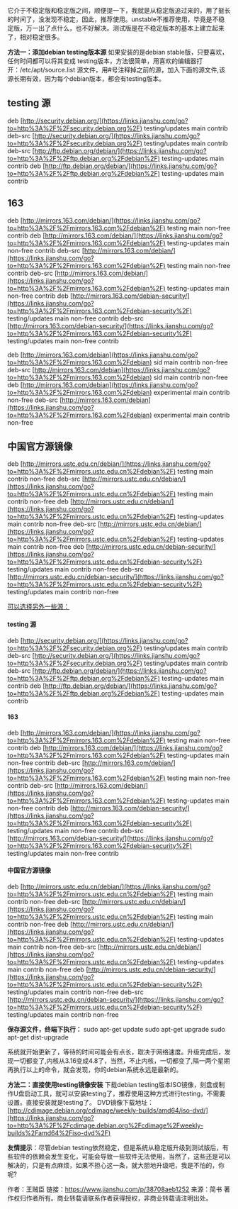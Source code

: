 它介于不稳定版和稳定版之间，顺便提一下，我就是从稳定版追过来的，用了挺长的时间了，没发现不稳定，因此，推荐使用。unstable不推荐使用，毕竟是不稳定版，万一出了点什么，也不好解决。测试版是在不稳定版本的基本上建立起来了，相对稳定很多。

**方法一：添加debian testing版本源**  如果安装的是debian stable版，只要喜欢，任何时间都可以将其变成 testing版本，方法很简单，用喜欢的编辑器打开：/etc/apt/source.list 源文件，用#号注释掉之前的源，加入下面的源文件,该源长期有效，因为每个debian版本，都会有testing版本。

## testing 源

deb [http://security.debian.org/](https://links.jianshu.com/go?to=http%3A%2F%2Fsecurity.debian.org%2F) testing/updates main contrib  deb-src [http://security.debian.org/](https://links.jianshu.com/go?to=http%3A%2F%2Fsecurity.debian.org%2F) testing/updates main contrib  deb-src [http://ftp.debian.org/debian/](https://links.jianshu.com/go?to=http%3A%2F%2Fftp.debian.org%2Fdebian%2F) testing-updates main contrib  deb [http://ftp.debian.org/debian/](https://links.jianshu.com/go?to=http%3A%2F%2Fftp.debian.org%2Fdebian%2F) testing-updates main contrib

## 163

deb [http://mirrors.163.com/debian/](https://links.jianshu.com/go?to=http%3A%2F%2Fmirrors.163.com%2Fdebian%2F) testing main non-free contrib  deb [http://mirrors.163.com/debian/](https://links.jianshu.com/go?to=http%3A%2F%2Fmirrors.163.com%2Fdebian%2F) testing-updates main non-free contrib  deb-src [http://mirrors.163.com/debian/](https://links.jianshu.com/go?to=http%3A%2F%2Fmirrors.163.com%2Fdebian%2F) testing main non-free contrib  deb-src [http://mirrors.163.com/debian/](https://links.jianshu.com/go?to=http%3A%2F%2Fmirrors.163.com%2Fdebian%2F) testing-updates main non-free contrib  deb [http://mirrors.163.com/debian-security/](https://links.jianshu.com/go?to=http%3A%2F%2Fmirrors.163.com%2Fdebian-security%2F) testing/updates main non-free contrib  deb-src [http://mirrors.163.com/debian-security/](https://links.jianshu.com/go?to=http%3A%2F%2Fmirrors.163.com%2Fdebian-security%2F) testing/updates main non-free contrib

deb [http://mirrors.163.com/debian](https://links.jianshu.com/go?to=http%3A%2F%2Fmirrors.163.com%2Fdebian) sid main contrib non-free  deb-src [http://mirrors.163.com/debian](https://links.jianshu.com/go?to=http%3A%2F%2Fmirrors.163.com%2Fdebian) sid main contrib non-free  deb [http://mirrors.163.com/debian](https://links.jianshu.com/go?to=http%3A%2F%2Fmirrors.163.com%2Fdebian) experimental main contrib non-free deb-src [http://mirrors.163.com/debian](https://links.jianshu.com/go?to=http%3A%2F%2Fmirrors.163.com%2Fdebian) experimental main contrib non-free

## 中国官方源镜像

deb [http://mirrors.ustc.edu.cn/debian/](https://links.jianshu.com/go?to=http%3A%2F%2Fmirrors.ustc.edu.cn%2Fdebian%2F) testing main contrib non-free  deb-src [http://mirrors.ustc.edu.cn/debian/](https://links.jianshu.com/go?to=http%3A%2F%2Fmirrors.ustc.edu.cn%2Fdebian%2F) testing main contrib non-free  deb [http://mirrors.ustc.edu.cn/debian/](https://links.jianshu.com/go?to=http%3A%2F%2Fmirrors.ustc.edu.cn%2Fdebian%2F) testing-updates main contrib non-free  deb-src [http://mirrors.ustc.edu.cn/debian/](https://links.jianshu.com/go?to=http%3A%2F%2Fmirrors.ustc.edu.cn%2Fdebian%2F) testing-updates main contrib non-free  deb [http://mirrors.ustc.edu.cn/debian-security/](https://links.jianshu.com/go?to=http%3A%2F%2Fmirrors.ustc.edu.cn%2Fdebian-security%2F) testing/updates main contrib non-free  deb-src [http://mirrors.ustc.edu.cn/debian-security/](https://links.jianshu.com/go?to=http%3A%2F%2Fmirrors.ustc.edu.cn%2Fdebian-security%2F) testing/updates main contrib non-free

[可以选择另外一些源：](https://links.jianshu.com/go?to=https%3A%2F%2Fwww.yangshengliang.com%2Fkaiyuan-shijie%2Flinux-shijie%2F562.html)

#### testing 源

deb [http://security.debian.org/](https://links.jianshu.com/go?to=http%3A%2F%2Fsecurity.debian.org%2F) testing/updates main contrib  deb-src [http://security.debian.org/](https://links.jianshu.com/go?to=http%3A%2F%2Fsecurity.debian.org%2F) testing/updates main contrib  deb-src [http://ftp.debian.org/debian/](https://links.jianshu.com/go?to=http%3A%2F%2Fftp.debian.org%2Fdebian%2F) testing-updates main contrib  deb [http://ftp.debian.org/debian/](https://links.jianshu.com/go?to=http%3A%2F%2Fftp.debian.org%2Fdebian%2F) testing-updates main contrib

#### 163

deb [http://mirrors.163.com/debian/](https://links.jianshu.com/go?to=http%3A%2F%2Fmirrors.163.com%2Fdebian%2F) testing main non-free contrib  deb [http://mirrors.163.com/debian/](https://links.jianshu.com/go?to=http%3A%2F%2Fmirrors.163.com%2Fdebian%2F) testing-updates main non-free contrib  deb-src [http://mirrors.163.com/debian/](https://links.jianshu.com/go?to=http%3A%2F%2Fmirrors.163.com%2Fdebian%2F) testing main non-free contrib  deb-src [http://mirrors.163.com/debian/](https://links.jianshu.com/go?to=http%3A%2F%2Fmirrors.163.com%2Fdebian%2F) testing-updates main non-free contrib  deb [http://mirrors.163.com/debian-security/](https://links.jianshu.com/go?to=http%3A%2F%2Fmirrors.163.com%2Fdebian-security%2F) testing/updates main non-free contrib  deb-src [http://mirrors.163.com/debian-security/](https://links.jianshu.com/go?to=http%3A%2F%2Fmirrors.163.com%2Fdebian-security%2F) testing/updates main non-free contrib

#### 中国官方源镜像

deb [http://mirrors.ustc.edu.cn/debian/](https://links.jianshu.com/go?to=http%3A%2F%2Fmirrors.ustc.edu.cn%2Fdebian%2F) testing main contrib non-free  deb-src [http://mirrors.ustc.edu.cn/debian/](https://links.jianshu.com/go?to=http%3A%2F%2Fmirrors.ustc.edu.cn%2Fdebian%2F) testing main contrib non-free  deb [http://mirrors.ustc.edu.cn/debian/](https://links.jianshu.com/go?to=http%3A%2F%2Fmirrors.ustc.edu.cn%2Fdebian%2F) testing-updates main contrib non-free  deb-src [http://mirrors.ustc.edu.cn/debian/](https://links.jianshu.com/go?to=http%3A%2F%2Fmirrors.ustc.edu.cn%2Fdebian%2F) testing-updates main contrib non-free  deb [http://mirrors.ustc.edu.cn/debian-security/](https://links.jianshu.com/go?to=http%3A%2F%2Fmirrors.ustc.edu.cn%2Fdebian-security%2F) testing/updates main contrib non-free  deb-src [http://mirrors.ustc.edu.cn/debian-security/](https://links.jianshu.com/go?to=http%3A%2F%2Fmirrors.ustc.edu.cn%2Fdebian-security%2F) testing/updates main contrib non-free

**保存源文件，终端下执行：**  sudo apt-get update  sudo apt-get upgrade  sudo apt-get dist-upgrade

系统就开始更新了，等待的时间可能会有点长，取决于网络速度。升级完成后，发现一切都变了,内核从3.16变成4.8了，当然，不止内核，一切都变了,隔一两个星期再执行以上的命令，就会发现，你的debian系统永远是最新的。

**方法二：直接使用testing镜像安装**  下载debian testing版本ISO镜像，刻盘或制作U盘启动工具，就可以安装testing了，推荐使用这种方式进行testing，不需要设置。直接安装就是testing了。  DVD镜像下载地址：[http://cdimage.debian.org/cdimage/weekly-builds/amd64/iso-dvd/](https://links.jianshu.com/go?to=http%3A%2F%2Fcdimage.debian.org%2Fcdimage%2Fweekly-builds%2Famd64%2Fiso-dvd%2F)

**友情提示**：尽管debian testing依然稳定，但是系统从稳定版升级到测试版后，有些软件的依赖会发生变化，可能会导致一些软件无法使用，当然了，这些还是可以解决的，只是有点麻烦，如果不担心这一条，就大胆地升级吧，我是不怕的，你呢?

作者：王贼臣
链接：https://www.jianshu.com/p/38708aeb1252
来源：简书
著作权归作者所有。商业转载请联系作者获得授权，非商业转载请注明出处。